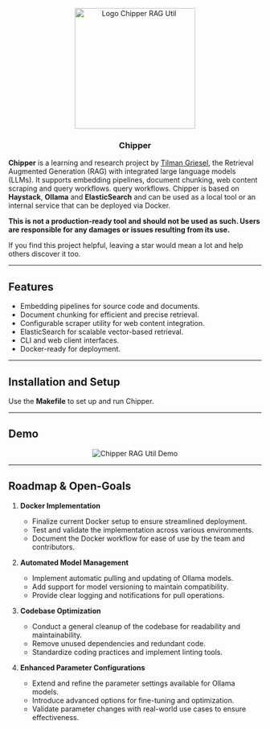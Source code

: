 <p align="center"><img src="https://raw.githubusercontent.com/TilmanGriesel/chipper/HEAD/docs/public/chipper_logo.png" width="240" alt="Logo Chipper RAG Util"/></p>
<h3 align="center">Chipper</h3>

**Chipper** is a learning and research project by [Tilman Griesel](https://linktr.ee/griesel), the Retrieval Augmented
Generation (RAG) with
integrated large language models (LLMs). It supports embedding pipelines, document chunking, web content scraping and
query workflows.
query workflows. Chipper is based on **Haystack**, **Ollama** and **ElasticSearch** and can be used as a local tool
or an internal service that can be deployed via Docker.

**This is not a production-ready tool and should not be used as such. Users are responsible for any damages or issues
resulting from its use.**

If you find this project helpful, leaving a star would mean a lot and help others discover it too.

---

## Features

- Embedding pipelines for source code and documents.
- Document chunking for efficient and precise retrieval.
- Configurable scraper utility for web content integration.
- ElasticSearch for scalable vector-based retrieval.
- CLI and web client interfaces.
- Docker-ready for deployment.

---

## Installation and Setup

Use the **Makefile** to set up and run Chipper.

---

## Demo

<p align="center"><img src="https://raw.githubusercontent.com/TilmanGriesel/chipper/HEAD/docs/public/demo_01.gif"alt="Chipper RAG Util Demo"/></p>

---

## Roadmap & Open-Goals

1. **Docker Implementation**

   - Finalize current Docker setup to ensure streamlined deployment.
   - Test and validate the implementation across various environments.
   - Document the Docker workflow for ease of use by the team and contributors.

2. **Automated Model Management**

   - Implement automatic pulling and updating of Ollama models.
   - Add support for model versioning to maintain compatibility.
   - Provide clear logging and notifications for pull operations.

3. **Codebase Optimization**

   - Conduct a general cleanup of the codebase for readability and maintainability.
   - Remove unused dependencies and redundant code.
   - Standardize coding practices and implement linting tools.

4. **Enhanced Parameter Configurations**
   - Extend and refine the parameter settings available for Ollama models.
   - Introduce advanced options for fine-tuning and optimization.
   - Validate parameter changes with real-world use cases to ensure effectiveness.
